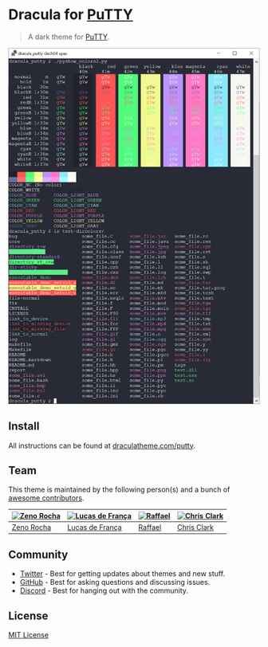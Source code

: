 # Dracula for [PuTTY](https://www.chiark.greenend.org.uk/~sgtatham/putty/)

> A dark theme for [PuTTY](https://www.chiark.greenend.org.uk/~sgtatham/putty/).

![Screenshot](./screenshot.png)

## Install

All instructions can be found at [draculatheme.com/putty](https://draculatheme.com/putty).

## Team

This theme is maintained by the following person(s) and a bunch of [awesome contributors](https://github.com/dracula/putty/graphs/contributors).

| [![Zeno Rocha](https://github.com/zenorocha.png?size=100)](https://github.com/zenorocha) | [![Lucas de França](https://github.com/luxonauta.png?size=100)](https://github.com/luxonauta) | [![Raffael](https://github.com/rafffael.png?size=100)](https://github.com/rafffael) | [![Chris Clark](https://github.com/clach04.png?size=100)](https://github.com/clach04) |
| ---------------------------------------------------------------------------------------- | --------------------------------------------------------------------------------------------- | ------------------------------------------------------------------------------------| ------------------------------------------------------------------------------------|
| [Zeno Rocha](https://github.com/zenorocha)                                               | [Lucas de França](https://github.com/luxonauta)                                               | [Raffael](https://github.com/rafffael)                                              | [Chris Clark](https://github.com/clach04)                                              |

## Community

- [Twitter](https://twitter.com/draculatheme) - Best for getting updates about themes and new stuff.
- [GitHub](https://github.com/dracula/dracula-theme/discussions) - Best for asking questions and discussing issues.
- [Discord](https://draculatheme.com/discord-invite) - Best for hanging out with the community.

## License

[MIT License](./LICENSE)
